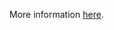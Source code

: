 More information [here](https://docs.prismacloud.io/en/enterprise-edition/policy-reference/kubernetes-policies/kubernetes-policy-index/ensure-default-service-accounts-are-not-actively-used).
